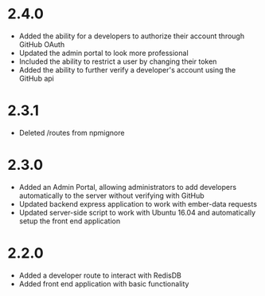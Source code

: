 # 2.4.0
* Added the ability for a developers to authorize their account through GitHub OAuth
* Updated the admin portal to look more professional
* Included the ability to restrict a user by changing their token
* Added the ability to further verify a developer's account using the GitHub api

# 2.3.1
* Deleted /routes from npmignore

# 2.3.0
* Added an Admin Portal, allowing administrators to add developers automatically to the server without verifying with GitHub
* Updated backend express application to work with ember-data requests
* Updated server-side script to work with Ubuntu 16.04 and automatically setup the front end application

# 2.2.0
* Added a developer route to interact with RedisDB
* Added front end application with basic functionality

